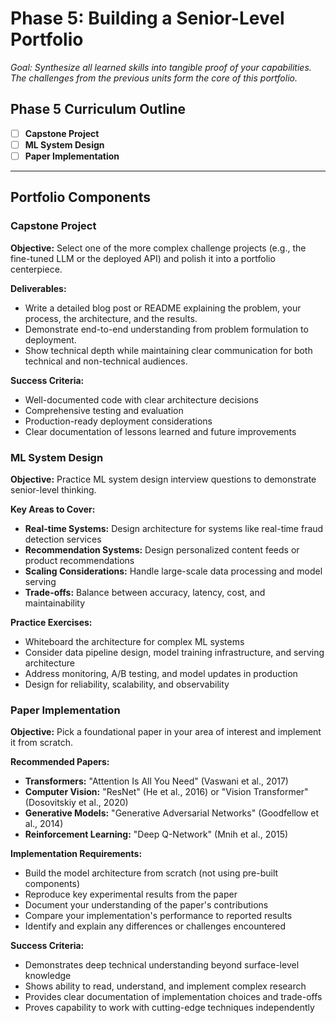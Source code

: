 # Phase 5: Building a Senior-Level Portfolio

_Goal: Synthesize all learned skills into tangible proof of your capabilities. The challenges from the previous units form the core of this portfolio._

## Phase 5 Curriculum Outline

- [ ] **Capstone Project**
- [ ] **ML System Design**
- [ ] **Paper Implementation**

---

## Portfolio Components

### Capstone Project

**Objective:** Select one of the more complex challenge projects (e.g., the fine-tuned LLM or the deployed API) and polish it into a portfolio centerpiece.

**Deliverables:**

- Write a detailed blog post or README explaining the problem, your process, the architecture, and the results.
- Demonstrate end-to-end understanding from problem formulation to deployment.
- Show technical depth while maintaining clear communication for both technical and non-technical audiences.

**Success Criteria:**

- Well-documented code with clear architecture decisions
- Comprehensive testing and evaluation
- Production-ready deployment considerations
- Clear documentation of lessons learned and future improvements

### ML System Design

**Objective:** Practice ML system design interview questions to demonstrate senior-level thinking.

**Key Areas to Cover:**

- **Real-time Systems:** Design architecture for systems like real-time fraud detection services
- **Recommendation Systems:** Design personalized content feeds or product recommendations
- **Scaling Considerations:** Handle large-scale data processing and model serving
- **Trade-offs:** Balance between accuracy, latency, cost, and maintainability

**Practice Exercises:**

- Whiteboard the architecture for complex ML systems
- Consider data pipeline design, model training infrastructure, and serving architecture
- Address monitoring, A/B testing, and model updates in production
- Design for reliability, scalability, and observability

### Paper Implementation

**Objective:** Pick a foundational paper in your area of interest and implement it from scratch.

**Recommended Papers:**

- **Transformers:** "Attention Is All You Need" (Vaswani et al., 2017)
- **Computer Vision:** "ResNet" (He et al., 2016) or "Vision Transformer" (Dosovitskiy et al., 2020)
- **Generative Models:** "Generative Adversarial Networks" (Goodfellow et al., 2014)
- **Reinforcement Learning:** "Deep Q-Network" (Mnih et al., 2015)

**Implementation Requirements:**

- Build the model architecture from scratch (not using pre-built components)
- Reproduce key experimental results from the paper
- Document your understanding of the paper's contributions
- Compare your implementation's performance to reported results
- Identify and explain any differences or challenges encountered

**Success Criteria:**

- Demonstrates deep technical understanding beyond surface-level knowledge
- Shows ability to read, understand, and implement complex research
- Provides clear documentation of implementation choices and trade-offs
- Proves capability to work with cutting-edge techniques independently
